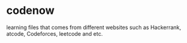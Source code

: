 # codenow
learning files that comes from different websites such as Hackerrank, atcode, Codeforces, leetcode and etc.

